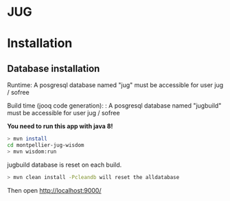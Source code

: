 # JUG

# Installation

## Database installation

Runtime: A posgresql database named "jug" must be accessible for user jug / sofree

Build time (jooq code generation): : A posgresql database named "jugbuild" must be accessible for user jug / sofree



**You need to run this app with java 8!**

```bash
> mvn install
cd montpellier-jug-wisdom
> mvn wisdom:run
```

jugbuild database is reset on each build.

```bash
> mvn clean install -Pcleandb will reset the alldatabase
```


Then open [http://localhost:9000/](http://localhost:9000/)


